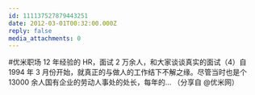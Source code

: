 ```yaml
---
id: 111137527879443251
date: 2012-03-01T00:32:00.000Z
reply: false
media_attachments: 0
---
```


#优米职场 12 年经验的 HR，面试 2 万余人，和大家谈谈真实的面试（4）自 1994 年 3 月份开始，就真正的与做人的工作结下不解之缘。尽管当时也是个 13000 余人国有企业的劳动人事处的处长，每年的... （分享自 @优米网）​​​​


